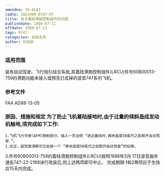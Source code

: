 ```yaml
---
amendno: 39-0183
cadno: CAD1988-B747-07
title: 有关着陆滑跑控制组件的问题
publishdate: 1988-07-11
effdate: 1988-07-11
tags: B747
categories: 民航总局
author: 刘加祯
---
```


### 适用范围 
装有自动驾驶、飞行指引综合系统,其着陆滑跑控制组件(LRCU)件号60B00013-759的滑跑功能未接入或预先已去掉的波音747系列飞机。

### 参考文件
FAA AD88-13-05

### 原因、措施和规定     为了防止飞机着陆接地时,由于过量的倾斜造成发动机触地,须完成如下工作: 
    1.飞机飞行手册(AFM)限制部分，插入一页注明 “进近着陆时,离地高度50英尺之前脱开自动驾驶 ”。 
    2.在正、副驾驶清晰可见处装一个 “离地高度50英尺之前脱开自动驾驶”的标牌。 

3.件号60B00013-759的着陆滑跑控制组件(LRCU)按照1988年3月
17日波音服务通告747-22-2166进行改装后,则上述两项即可中止。     完成期限:1和2两项应于生效后15天内完成。
